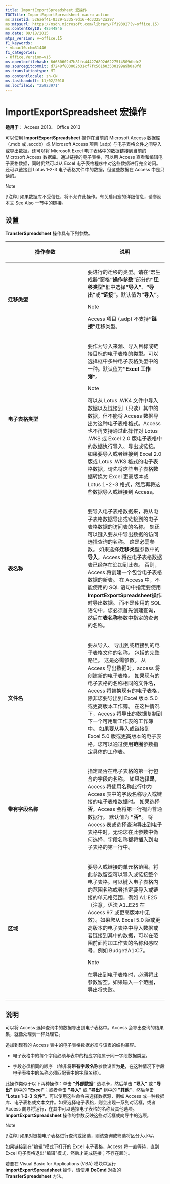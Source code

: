 ```yaml
---
title: ImportExportSpreadsheet 宏操作
TOCTitle: ImportExportSpreadsheet macro action
ms:assetid: 526aef41-8329-5335-9d16-4d332542a297
ms:mtpsurl: https://msdn.microsoft.com/library/Ff193927(v=office.15)
ms:contentKeyID: 48544846
ms.date: 09/18/2015
mtps_version: v=office.15
f1_keywords:
- vbaac10.chm31446
f1_categories:
- Office.Version=v15
ms.openlocfilehash: 6d630602d7b81fe44427d892d62275f4509dbdc2
ms.sourcegitcommit: d7248f803002b31cf7fc561b03530199a9b0a8fd
ms.translationtype: MT
ms.contentlocale: zh-CN
ms.lasthandoff: 11/02/2018
ms.locfileid: "25923971"
---
```

# <a name="importexportspreadsheet-macro-action"></a>ImportExportSpreadsheet 宏操作


**适用于**： Access 2013、 Office 2013

可以使用 **ImportExportSpreadsheet** 操作在当前的 Microsoft Access 数据库（.mdb 或 .accdb）或 Microsoft Access 项目 (.adp) 与电子表格文件之间导入或导出数据。还可以将 Microsoft Excel 电子表格中的数据链接到当前的 Microsoft Access 数据库。通过链接的电子表格，可以用 Access 查看和编辑电子表格数据，同时仍然可以从 Excel 电子表格程序中对这些数据进行完全访问。还可以链接到 Lotus 1-2-3 电子表格文件中的数据，但这些数据在 Access 中是只读的。


> [!NOTE]
> <P>[!注释] 如果数据库不受信任，将不允许此操作。有关启用宏的详细信息，请参阅本文 See Also 一节中的链接。</P>



## <a name="setting"></a>设置

**TransferSpreadsheet** 操作具有下列参数。

<table>
<colgroup>
<col style="width: 50%" />
<col style="width: 50%" />
</colgroup>
<thead>
<tr class="header">
<th><p>操作参数</p></th>
<th><p>说明</p></th>
</tr>
</thead>
<tbody>
<tr class="odd">
<td><p><strong>迁移类型</strong></p></td>
<td><p>要进行的迁移的类型。请在“宏生成器”窗格<strong>“操作参数”</strong>部分的<strong>“迁移类型”</strong>框中选择<strong>“导入”</strong>、<strong>“导出”</strong>或<strong>“链接”</strong>。默认值为<strong>“导入”</strong>。 

</p>

> [!NOTE]
> <P>Access 项目 (.adp) 不支持<STRONG>“链接”</STRONG>迁移类型。</P>


<p></p></td>
</tr>
<tr class="even">
<td><p><strong>电子表格类型</strong></p></td>
<td><p>要作为导入来源、导入目标或链接目标的电子表格的类型。可以选择框中多种电子表格类型中的一种。默认值为<strong>“Excel 工作簿”</strong>。</p>

> [!NOTE]
> <P>可以从 Lotus .WK4 文件中导入数据以及链接到（只读）其中的数据，但不能将 Access 数据导出为这种电子表格格式。Access 也不再支持通过此操作对 Lotus .WKS 或 Excel 2.0 版电子表格中的数据执行导入、导出或链接。如果要导入或者链接到 Excel 2.0 版或 Lotus .WKS 格式的电子表格数据，请先将这些电子表格数据转换为 Excel 更高版本或 Lotus 1-2-3 格式，然后再将这些数据导入或链接到 Access。</P>


<p></p></td>
</tr>
<tr class="odd">
<td><p><strong>表名称</strong></p></td>
<td><p>要导入电子表格数据来，将从电子表格数据导出或链接到的电子表格数据的访问表的名称。 您还可以键入要从中导出数据的访问选择查询的名称。 这是必需参数。 如果选择<strong>迁移类型</strong>参数中的<strong>导入</strong>，Access 将在电子表格数据表已经存在追加到此表。 否则，Access 将创建一个包含电子表格数据的新表。 在 Access 中，不能使用的 SQL 语句中指定要使用<strong>ImportExportSpreadsheet</strong>操作时导出数据。 而不是使用的 SQL 语句中，您必须首先创建查询，然后在<strong>表名称</strong>参数中指定的查询的名称。</p></td>
</tr>
<tr class="even">
<td><p><strong>文件名</strong></p></td>
<td><p>要从导入、 导出到或链接到的电子表格文件的名称。 包括的完整路径。 这是必需参数。 从 Access 导出数据时，access 将创建新的电子表格。 如果现有的电子表格的名称相同的文件名，Access 将替换现有的电子表格，除非您要导出到 Excel 版本 5.0 或更高版本工作簿。 在这种情况下，Access 将导出的数据复制到下一个可用新工作表的工作簿中。 如果要从导入或链接到 Excel 5.0 版或更高版本的电子表格，您可以通过使用<strong>范围</strong>参数指定具体的工作表。</p></td>
</tr>
<tr class="odd">
<td><p><strong>带有字段名称</strong></p></td>
<td><p>指定是否在电子表格的第一行包含的字段的名称。 如果选择<strong>是</strong>，Access 将使用名称此行中为 Access 表中的字段名称导入或链接的电子表格数据时。 如果选择<strong>否</strong>，Access 会将第一行视为普通数据行。 默认值为 <strong>"否"</strong>。 将 Access 表或选择查询导出到电子表格中时，无论您在此参数中做何选择，字段名称都将插入到电子表格的第一行中。</p></td>
</tr>
<tr class="even">
<td><p><strong>区域</strong></p></td>
<td><p>要导入或链接的单元格范围。将此参数留空可以导入或链接整个电子表格。可以键入电子表格内的范围名称或者指定要导入或链接的单元格范围，例如 A1:E25（注意，语法 A1..E25 在 Access 97 或更高版本中无效）。如果您从 Excel 5.0 版或更高版本的电子表格中导入数据或者链接到其中的数据，可以在范围前面附加工作表的名称和感叹号，例如 Budget!A1:C7。 

</p>

> [!NOTE]
> <P>在导出到电子表格时，必须将此参数留空。如果输入一个范围，导出将失败。</P>


<p></p></td>
</tr>
</tbody>
</table>


## <a name="remarks"></a>说明

可以将 Access 选择查询中的数据导出到电子表格中。Access 会导出查询的结果集，就像处理表一样处理它。

追加到现有的 Access 表中的电子表格数据必须与该表的结构兼容。

  - 电子表格中的每个字段必须与表中的相应字段属于同一字段数据类型。

  - 字段必须相同的顺序 （除非将**带有字段名称**参数设置为**是**，在这种情况下字段电子表格中的名称必须匹配表中的字段名称）。

此操作类似于以下两种操作：单击 **"外部数据"** 选项卡，然后单击 **"导入"** 或 **"导出"** 组中的 **"Excel"**；或者单击 **"导入"** 或 **"导出"** 组中的 **"其他"**，然后单击 **"Lotus 1-2-3 文件"**。可以使用这些命令来选择数据源，例如 Access 或一种数据库、电子表格或文本文件。如果选择电子表格，则会出现一系列对话框，或者 Access 向导将运行，在其中可以选择电子表格的名称及其他选项。 **ImportExportSpreadsheet** 操作的参数反映这些对话框或向导中的选项。


> [!NOTE]
> <P>[!注释] 如果对链接电子表格进行查询或筛选，则该查询或筛选将区分大小写。</P>



如果链接到在"编辑"模式下打开的 Excel 电子表格，Access 将一直等待，直到 Excel 电子表格退出"编辑"模式，然后才完成链接；不存在超时。

若要在 Visual Basic for Applications (VBA) 模块中运行 **ImportExportSpreadsheet** 操作，请使用 **DoCmd** 对象的 **TransferSpreadsheet** 方法。

